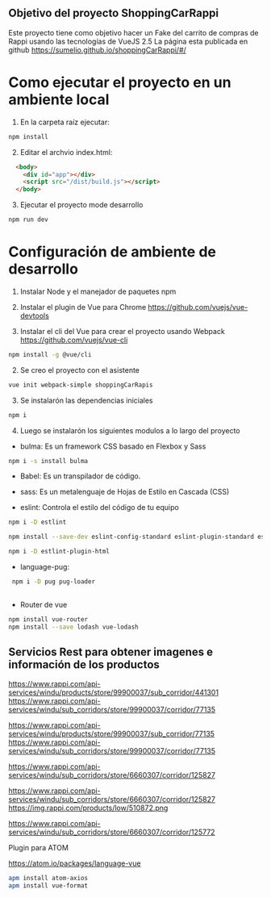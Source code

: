 ## Objetivo del proyecto ShoppingCarRappi

Este proyecto tiene como objetivo hacer un Fake del carrito de compras de Rappi usando las tecnologías de VueJS 2.5
La página esta publicada en github https://sumelio.github.io/shoppingCarRappi/#/

# Como ejecutar el proyecto en un ambiente local

1. En la carpeta raíz ejecutar:
``` bash
npm install
```

2. Editar el archvio index.html:

``` html
  <body>
    <div id="app"></div>
    <script src="/dist/build.js"></script>
  </body>
``` 

3. Ejecutar el proyecto mode desarrollo

``` bash
npm run dev
```


# Configuración de ambiente de desarrollo

1. Instalar Node y el manejador de paquetes npm

2. Instalar el plugin de Vue para Chrome
  https://github.com/vuejs/vue-devtools



3. Instalar el cli del Vue para crear el proyecto usando Webpack 
  https://github.com/vuejs/vue-cli

``` bash
npm install -g @vue/cli
```


2. Se creo el proyecto con el asistente
``` bash
vue init webpack-simple shoppingCarRapis
```


3. Se instalarón las dependencias iniciales
``` bash
npm i
``` 


4. Luego se instalarón los siguientes modulos a lo largo del proyecto

- bulma: Es un framework CSS basado en Flexbox y Sass

``` bash
npm i -s install bulma
```
- Babel: Es un transpilador de código. 

- sass: Es un metalenguaje de Hojas de Estilo en Cascada (CSS)

- eslint: Controla el estilo del código de tu equipo

``` bash
npm i -D estlint

npm install --save-dev eslint-config-standard eslint-plugin-standard eslint-plugin-promise eslint-plugin-import eslint-plugin-node

npm i -D estlint-plugin-html
```

- language-pug:

``` bash
 npm i -D pug pug-loader
 
```

- Router de vue

``` bash
npm install vue-router
npm install --save lodash vue-lodash

``` 




## Servicios Rest para obtener imagenes e información de los productos


https://www.rappi.com/api-services/windu/products/store/99900037/sub_corridor/441301
https://www.rappi.com/api-services/windu/sub_corridors/store/99900037/corridor/77135

https://www.rappi.com/api-services/windu/products/store/99900037/sub_corridor/77135
https://www.rappi.com/api-services/windu/sub_corridors/store/99900037/corridor/77135


https://www.rappi.com/api-services/windu/sub_corridors/store/6660307/corridor/125827

https://www.rappi.com/api-services/windu/sub_corridors/store/6660307/corridor/125827
https://img.rappi.com/products/low/510872.png


https://www.rappi.com/api-services/windu/sub_corridors/store/6660307/corridor/125772


Plugin para ATOM


https://atom.io/packages/language-vue

``` bash
apm install atom-axios
apm install vue-format

```

